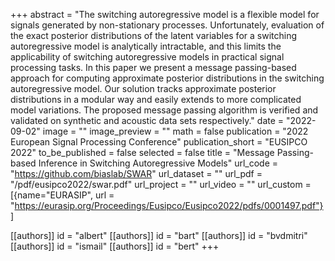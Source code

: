 +++
abstract = "The switching autoregressive model is a flexible model for signals generated by non-stationary processes. Unfortunately, evaluation of the exact posterior distributions of the latent variables for a switching autoregressive model is analytically intractable, and this limits the applicability of switching autoregressive models in practical signal processing tasks. In this paper we present a message passing-based approach for computing approximate posterior distributions in the switching autoregressive model. Our solution tracks approximate posterior distributions in a modular way and easily extends  to more complicated model variations. The proposed message passing algorithm is verified and validated on synthetic and acoustic data sets respectively."
date = "2022-09-02"
image = ""
image_preview = ""
math = false
publication = "2022 European Signal Processing Conference"
publication_short = "EUSIPCO 2022"
to_be_published = false
selected = false
title = "Message Passing-based Inference in Switching Autoregressive Models"
url_code = "https://github.com/biaslab/SWAR"
url_dataset = ""
url_pdf = "/pdf/eusipco2022/swar.pdf"
url_project = ""
url_video = ""
url_custom = [{name="EURASIP", url = "https://eurasip.org/Proceedings/Eusipco/Eusipco2022/pdfs/0001497.pdf"}]

[[authors]]
    id = "albert"
[[authors]]
    id = "bart"
[[authors]]
    id = "bvdmitri"
[[authors]]
    id = "ismail"
[[authors]]
    id = "bert"
+++
